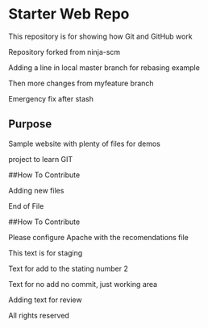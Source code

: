 # Starter Web Repo

This repository is for showing how Git and GitHub work

Repository forked from ninja-scm

Adding a line in local master branch for rebasing example

Then more changes from myfeature branch

Emergency fix after stash


## Purpose

Sample website with plenty of files for demos

project to learn GIT


##How To Contribute

Adding new files

End of File

##How To Contribute

Please configure Apache with the recomendations file

This text is for staging

Text for add to the stating number 2

Text for no add no commit, just working area

Adding text for review

All rights reserved

